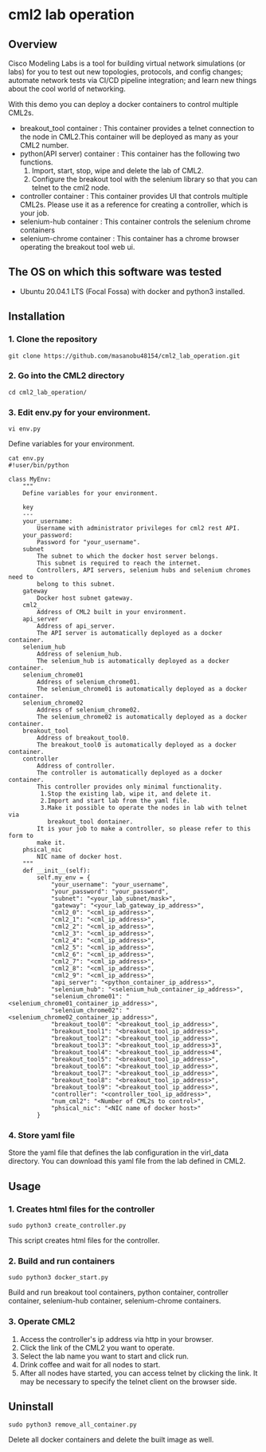 # cml2 lab operation

## Overview

Cisco Modeling Labs is a tool for building virtual network simulations (or labs) for you to test out new topologies, protocols, and config changes; automate network tests via CI/CD pipeline integration; and learn new things about the cool world of networking.

With this demo you can deploy a docker containers to control multiple CML2s.
- breakout_tool container :  This container provides a telnet connection to the node in CML2.This container will be deployed as many as your CML2 number.
- python(API server) container : This container has the following two functions.
  1. Import, start, stop, wipe and delete the lab of CML2.
  2. Configure the breakout tool with the selenium library so that you can telnet to the cml2 node.
- controller container : This container provides UI that controls multiple CML2s. Please use it as a reference for creating a controller, which is your job.
- selenium-hub container : This container controls the selenium chrome containers
- selenium-chrome container : This container has a chrome browser operating the breakout tool web ui.

## The OS on which this software was tested
- Ubuntu 20.04.1 LTS (Focal Fossa) with docker and python3 installed.

## Installation

### 1. Clone the repository
```
git clone https://github.com/masanobu48154/cml2_lab_operation.git
```

### 2. Go into the CML2 directory
```
cd cml2_lab_operation/
```

### 3. Edit env.py for your environment.
```
vi env.py
```

Define variables for your environment.

```
cat env.py
#!user/bin/python

class MyEnv:
    """
    Define variables for your environment.

    key
    ---
    your_username:
        Username with administrator privileges for cml2 rest API.
    your_password:
        Password for "your_username".
    subnet
        The subnet to which the docker host server belongs.
        This subnet is required to reach the internet.
        Controllers, API servers, selenium hubs and selenium chromes need to
        belong to this subnet.
    gateway
        Docker host subnet gateway.
    cml2_
        Address of CML2 built in your environment.
    api_server
        Address of api_server.
        The API server is automatically deployed as a docker container.
    selenium_hub
        Address of selenium_hub.
        The selenium_hub is automatically deployed as a docker container.
    selenium_chrome01
        Address of selenium_chrome01.
        The selenium_chrome01 is automatically deployed as a docker container.
    selenium_chrome02
        Address of selenium_chrome02.
        The selenium_chrome02 is automatically deployed as a docker container.
    breakout_tool
        Address of breakout_tool0.
        The breakout_tool0 is automatically deployed as a docker container.
    controller
        Address of controller.
        The controller is automatically deployed as a docker container.
        This controller provides only minimal functionality.
         1.Stop the existing lab, wipe it, and delete it.
         2.Import and start lab from the yaml file.
         3.Make it possible to operate the nodes in lab with telnet via
           breakout_tool dontainer.
        It is your job to make a controller, so please refer to this form to
        make it.
    phsical_nic
        NIC name of docker host.
    """
    def __init__(self):
        self.my_env = {
            "your_username": "your_username",
            "your_password": "your_password",
            "subnet": "<your_lab_subnet/mask>",
            "gateway": "<your_lab_gateway_ip_address>",
            "cml2_0": "<cml_ip_address>",
            "cml2_1": "<cml_ip_address>",
            "cml2_2": "<cml_ip_address>",
            "cml2_3": "<cml_ip_address>",
            "cml2_4": "<cml_ip_address>",
            "cml2_5": "<cml_ip_address>",
            "cml2_6": "<cml_ip_address>",
            "cml2_7": "<cml_ip_address>",
            "cml2_8": "<cml_ip_address>",
            "cml2_9": "<cml_ip_address>",
            "api_server": "<python_container_ip_address>",
            "selenium_hub": "<selenium_hub_container_ip_address>",
            "selenium_chrome01": "<selenium_chrome01_container_ip_address>",
            "selenium_chrome02": "<selenium_chrome02_container_ip_address>",
            "breakout_tool0": "<breakout_tool_ip_address>",
            "breakout_tool1": "<breakout_tool_ip_address>",
            "breakout_tool2": "<breakout_tool_ip_address>",
            "breakout_tool3": "<breakout_tool_ip_address>3",
            "breakout_tool4": "<breakout_tool_ip_address>4",
            "breakout_tool5": "<breakout_tool_ip_address>",
            "breakout_tool6": "<breakout_tool_ip_address>",
            "breakout_tool7": "<breakout_tool_ip_address>",
            "breakout_tool8": "<breakout_tool_ip_address>",
            "breakout_tool9": "<breakout_tool_ip_address>",
            "controller": "<controller_tool_ip_address>",
            "num_cml2": "<Number of CML2s to control>",
            "phsical_nic": "<NIC name of docker host>"
        }
```

### 4. Store yaml file
Store the yaml file that defines the lab configuration in the virl_data directory. You can download this yaml file from the lab defined in CML2.

## Usage

### 1. Creates html files for the controller
```
sudo python3 create_controller.py
```
This script creates html files for the controller.

### 2. Build and run containers
```
sudo python3 docker_start.py
```
Build and run breakout tool containers, python container, controller container, selenium-hub container, selenium-chrome containers.

### 3. Operate CML2
1. Access the controller's ip address via http in your browser.
2. Click the link of the CML2 you want to operate.
3. Select the lab name you want to start and click run.
4. Drink coffee and wait for all nodes to start.
5. After all nodes have started, you can access telnet by clicking the link. It may be necessary to specify the telnet client on the browser side.

## Uninstall
```
sudo python3 remove_all_container.py
```
Delete all docker containers and delete the built image as well.
